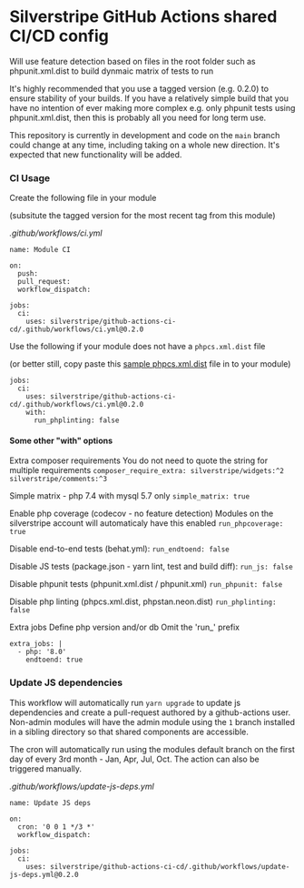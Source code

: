 # Silverstripe GitHub Actions shared CI/CD config

Will use feature detection based on files in the root folder such as phpunit.xml.dist to build dynmaic matrix of tests to run

It's highly recommended that you use a tagged version (e.g. 0.2.0) to ensure stability of your builds. If you have a relatively simple build that you have no intention of ever making more complex e.g. only phpunit tests using phpunit.xml.dist, then this is probably all you need for long term use.

This repository is currently in development and code on the `main` branch could change at any time, including taking on a whole new direction. It's expected that new functionality will be added.

### CI Usage

Create the following file in your module

(subsitute the tagged version for the most recent tag from this module)

*.github/workflows/ci.yml*
```
name: Module CI

on:
  push:
  pull_request:
  workflow_dispatch:

jobs:
  ci:
    uses: silverstripe/github-actions-ci-cd/.github/workflows/ci.yml@0.2.0
```

Use the following if your module does not have a `phpcs.xml.dist` file

(or better still, copy paste this [sample phpcs.xml.dist](https://raw.githubusercontent.com/silverstripe/silverstripe-elemental/4/phpcs.xml.dist) file in to your module)

```
jobs:
  ci:
    uses: silverstripe/github-actions-ci-cd/.github/workflows/ci.yml@0.2.0
    with:
      run_phplinting: false
```

#### Some other "with" options

Extra composer requirements
You do not need to quote the string for multiple requirements
`composer_require_extra: silverstripe/widgets:^2 silverstripe/comments:^3`

Simple matrix - php 7.4 with mysql 5.7 only
`simple_matrix: true`

Enable php coverage (codecov - no feature detection)
Modules on the silverstripe account will automaticaly have this enabled
`run_phpcoverage: true`

Disable end-to-end tests (behat.yml):
`run_endtoend: false`

Disable JS tests (package.json - yarn lint, test and build diff):
`run_js: false`

Disable phpunit tests (phpunit.xml.dist / phpunit.xml)
`run_phpunit: false`

Disable php linting (phpcs.xml.dist, phpstan.neon.dist)
`run_phplinting: false`

Extra jobs
Define php version and/or db
Omit the 'run_' prefix
```
extra_jobs: |
  - php: '8.0'
    endtoend: true
```

### Update JS dependencies

This workflow will automatically run `yarn upgrade` to update js dependencies and create a pull-request authored by a github-actions user. Non-admin modules will have the admin module using the `1` branch installed in a sibling directory so that shared components are accessible.

The cron will automatically run using the modules default branch on the first day of every 3rd month - Jan, Apr, Jul, Oct. The action can also be triggered manually.

*.github/workflows/update-js-deps.yml*
```
name: Update JS deps

on:
  cron: '0 0 1 */3 *'
  workflow_dispatch:

jobs:
  ci:
    uses: silverstripe/github-actions-ci-cd/.github/workflows/update-js-deps.yml@0.2.0
```
